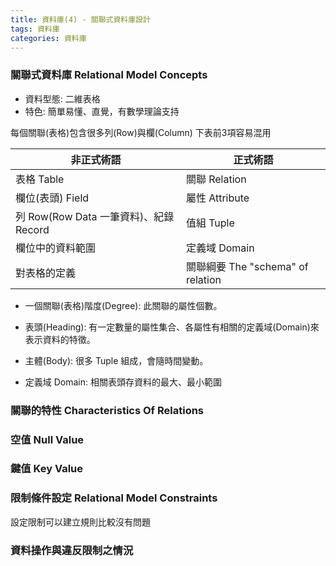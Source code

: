 ```yaml
---
title: 資料庫(4) - 關聯式資料庫設計
tags: 資料庫
categories: 資料庫
---
```


<!--more-->


### 關聯式資料庫 Relational Model Concepts
- 資料型態: 二維表格
- 特色: 簡單易懂、直覺，有數學理論支持

每個關聯(表格)包含很多列(Row)與欄(Column)
下表前3項容易混用

| 非正式術語          | 正式術語     |
|---------------------|--------------|
| 表格 Table          | 關聯 Relation |
| 欄位(表頭) Field    | 屬性 Attribute|
| 列 Row(Row Data 一筆資料)、紀錄 Record | 值組 Tuple    | 
| 欄位中的資料範圍    | 定義域 Domain | 
| 對表格的定義        | 關聯綱要 The "schema" of relation | 

- 一個關聯(表格)階度(Degree): 此關聯的屬性個數。
- 表頭(Heading): 有一定數量的屬性集合、各屬性有相關的定義域(Domain)來表示資料的特徵。
- 主體(Body): 很多 Tuple 組成，會隨時間變動。

- 定義域 Domain:
相關表頭存資料的最大、最小範圍

### 關聯的特性 Characteristics Of Relations


### 空值 Null Value


### 鍵值 Key Value

### 限制條件設定 Relational Model Constraints
設定限制可以建立規則比較沒有問題


### 資料操作與違反限制之情況